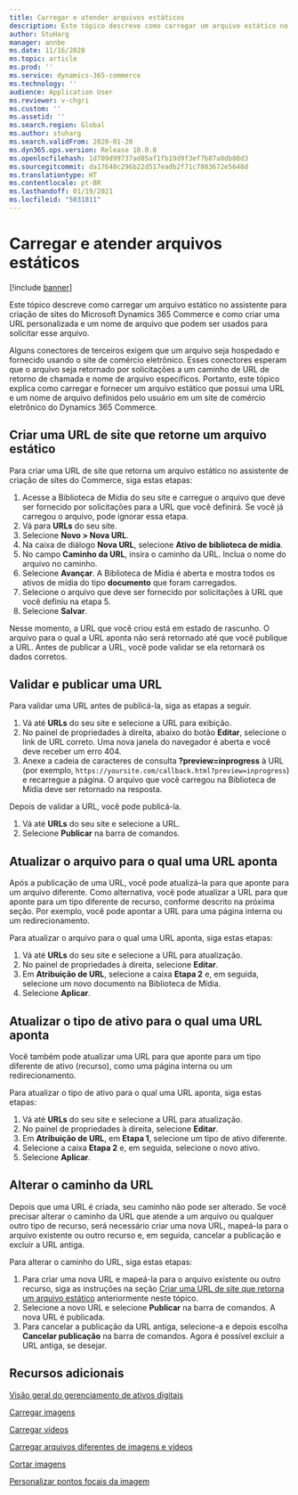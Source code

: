 ```yaml
---
title: Carregar e atender arquivos estáticos
description: Este tópico descreve como carregar um arquivo estático no assistente para criação de sites do Microsoft Dynamics 365 Commerce e como criar uma URL personalizada e um nome de arquivo que podem ser usados para solicitar esse arquivo.
author: StuHarg
manager: annbe
ms.date: 11/16/2020
ms.topic: article
ms.prod: ''
ms.service: dynamics-365-commerce
ms.technology: ''
audience: Application User
ms.reviewer: v-chgri
ms.custom: ''
ms.assetid: ''
ms.search.region: Global
ms.author: stuharg
ms.search.validFrom: 2020-01-20
ms.dyn365.ops.version: Release 10.0.8
ms.openlocfilehash: 1d709d99737ad05af1fb19d9f3ef7b87a8db80d3
ms.sourcegitcommit: da17648c296b22d517eadb2f71c7803672e5648d
ms.translationtype: HT
ms.contentlocale: pt-BR
ms.lasthandoff: 01/19/2021
ms.locfileid: "5031811"
---
```

# <a name="upload-and-serve-static-files"></a>Carregar e atender arquivos estáticos

[!include [banner](includes/banner.md)]

Este tópico descreve como carregar um arquivo estático no assistente para criação de sites do Microsoft Dynamics 365 Commerce e como criar uma URL personalizada e um nome de arquivo que podem ser usados para solicitar esse arquivo.

Alguns conectores de terceiros exigem que um arquivo seja hospedado e fornecido usando o site de comércio eletrônico. Esses conectores esperam que o arquivo seja retornado por solicitações a um caminho de URL de retorno de chamada e nome de arquivo específicos. Portanto, este tópico explica como carregar e fornecer um arquivo estático que possui uma URL e um nome de arquivo definidos pelo usuário em um site de comércio eletrônico do Dynamics 365 Commerce.

## <a name="create-a-site-url-that-returns-a-static-file"></a>Criar uma URL de site que retorne um arquivo estático

Para criar uma URL de site que retorna um arquivo estático no assistente de criação de sites do Commerce, siga estas etapas:

1. Acesse a Biblioteca de Mídia do seu site e carregue o arquivo que deve ser fornecido por solicitações para a URL que você definirá. Se você já carregou o arquivo, pode ignorar essa etapa.
1. Vá para **URLs** do seu site.
1. Selecione **Novo \> Nova URL**.
1. Na caixa de diálogo **Nova URL**, selecione **Ativo de biblioteca de mídia**.
1. No campo **Caminho da URL**, insira o caminho da URL. Inclua o nome do arquivo no caminho.
1. Selecione **Avançar**. A Biblioteca de Mídia é aberta e mostra todos os ativos de mídia do tipo **documento** que foram carregados.
1. Selecione o arquivo que deve ser fornecido por solicitações à URL que você definiu na etapa 5.
1. Selecione **Salvar**.

Nesse momento, a URL que você criou está em estado de rascunho. O arquivo para o qual a URL aponta não será retornado até que você publique a URL. Antes de publicar a URL, você pode validar se ela retornará os dados corretos.

## <a name="validate-and-publish-a-url"></a>Validar e publicar uma URL

Para validar uma URL antes de publicá-la, siga as etapas a seguir.

1. Vá até **URLs** do seu site e selecione a URL para exibição.
2. No painel de propriedades à direita, abaixo do botão **Editar**, selecione o link de URL correto. Uma nova janela do navegador é aberta e você deve receber um erro 404.
3. Anexe a cadeia de caracteres de consulta **?preview=inprogress** à URL (por exemplo, `https://yoursite.com/callback.html?preview=inprogress`) e recarregue a página. O arquivo que você carregou na Biblioteca de Mídia deve ser retornado na resposta.

Depois de validar a URL, você pode publicá-la.

1. Vá até **URLs** do seu site e selecione a URL.
2. Selecione **Publicar** na barra de comandos.

## <a name="update-the-file-that-a-url-points-to"></a>Atualizar o arquivo para o qual uma URL aponta

Após a publicação de uma URL, você pode atualizá-la para que aponte para um arquivo diferente. Como alternativa, você pode atualizar a URL para que aponte para um tipo diferente de recurso, conforme descrito na próxima seção. Por exemplo, você pode apontar a URL para uma página interna ou um redirecionamento.

Para atualizar o arquivo para o qual uma URL aponta, siga estas etapas:

1. Vá até **URLs** do seu site e selecione a URL para atualização.
1. No painel de propriedades à direita, selecione **Editar**.
1. Em **Atribuição de URL**, selecione a caixa **Etapa 2** e, em seguida, selecione um novo documento na Biblioteca de Mídia.
1. Selecione **Aplicar**.

## <a name="update-the-asset-type-that-a-url-points-to"></a>Atualizar o tipo de ativo para o qual uma URL aponta

Você também pode atualizar uma URL para que aponte para um tipo diferente de ativo (recurso), como uma página interna ou um redirecionamento.

Para atualizar o tipo de ativo para o qual uma URL aponta, siga estas etapas:

1. Vá até **URLs** do seu site e selecione a URL para atualização.
1. No painel de propriedades à direita, selecione **Editar**.
1. Em **Atribuição de URL**, em **Etapa 1**, selecione um tipo de ativo diferente.
1. Selecione a caixa **Etapa 2** e, em seguida, selecione o novo ativo.
1. Selecione **Aplicar**.

## <a name="change-the-url-path"></a>Alterar o caminho da URL

Depois que uma URL é criada, seu caminho não pode ser alterado. Se você precisar alterar o caminho da URL que atende a um arquivo ou qualquer outro tipo de recurso, será necessário criar uma nova URL, mapeá-la para o arquivo existente ou outro recurso e, em seguida, cancelar a publicação e excluir a URL antiga.

Para alterar o caminho do URL, siga estas etapas:

1. Para criar uma nova URL e mapeá-la para o arquivo existente ou outro recurso, siga as instruções na seção [Criar uma URL de site que retorna um arquivo estático](#create-a-site-url-that-returns-a-static-file) anteriormente neste tópico.
1. Selecione a novo URL e selecione **Publicar** na barra de comandos. A nova URL é publicada.
1. Para cancelar a publicação da URL antiga, selecione-a e depois escolha **Cancelar publicação** na barra de comandos. Agora é possível excluir a URL antiga, se desejar.

## <a name="additional-resources"></a>Recursos adicionais

[Visão geral do gerenciamento de ativos digitais](dam-overview.md)

[Carregar imagens](dam-upload-images.md)

[Carregar vídeos](dam-upload-video.md)

[Carregar arquivos diferentes de imagens e vídeos](dam-upload-files.md)

[Cortar imagens](dam-crop-images.md)

[Personalizar pontos focais da imagem](dam-custom-focal-point.md)
